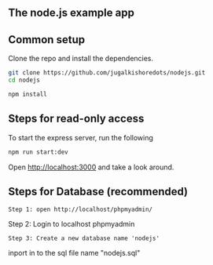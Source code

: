 ## The node.js example app


## Common setup

Clone the repo and install the dependencies.

```bash
git clone https://github.com/jugalkishoredots/nodejs.git
cd nodejs

```

```bash
npm install
```

## Steps for read-only access

To start the express server, run the following

```bash
npm run start:dev
```

Open [http://localhost:3000](http://localhost:3000) and take a look around.


## Steps for Database (recommended)
```
Step 1: open http://localhost/phpmyadmin/
```
Step 2: Login to localhost phpmyadmin 
```
Step 3: Create a new database name 'nodejs'
```
inport in to the sql file name "nodejs.sql"
```